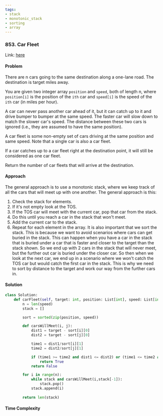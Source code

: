 ```yaml
---
tags:
- stack
- monotonic_stack
- sorting
- array
---
```


### 853. Car Fleet

Link: [here](https://leetcode.com/problems/car-fleet/description/)

#### Problem
There are n cars going to the same destination along a one-lane road. The destination is target miles away.

You are given two integer array `position` and `speed`, both of length n, where `position[i]` is the position of the `ith` car and `speed[i]` is the speed of the `ith` car (in miles per hour).

A car can never pass another car ahead of it, but it can catch up to it and drive bumper to bumper at the same speed. The faster car will slow down to match the slower car's speed. The distance between these two cars is ignored (i.e., they are assumed to have the same position).

A car fleet is some non-empty set of cars driving at the same position and same speed. Note that a single car is also a car fleet.

If a car catches up to a car fleet right at the destination point, it will still be considered as one car fleet.

Return the number of car fleets that will arrive at the destination.

#### Approach
The general approach is to use a monotonic stack, where we keep track of all the cars that will meet up with one another. The general approach is this:
1. Check the stack for elements.
2. If it's not empty look at the TOS.
3. If the TOS car will meet with the current car, pop that car from the stack.
4. Do this until you reach a car in the stack that won't meet.
5. Add the current car to the stack.
6. Repeat for each element in the array.
It is also important that we sort the stack. This is because we want to avoid scenarios where cars can get buried in the stack. This can happen when you have a car in the stack that is buried under a car that is faster and closer to the target than the stack shown. So we end up with 2 cars in the stack that will never meet, but the further out car is buried under the closer car. So then when we look at the next car, we end up in a scenario where we won't catch the TOS car but would catch the first car in the stack. This is why we need to sort by distance to the target and work our way from the further cars in.
#### Solution
```python 
class Solution:
    def carFleet(self, target: int, position: List[int], speed: List[int]) -> int:
        n = len(speed)
        stack = []

        sort = sorted(zip(position, speed))

        def carsWillMeet(i, j):
            dist1 = target - sort[i][0]
            dist2 = target - sort[j][0]

            time1 = dist1/sort[i][1]
            time2 = dist2/sort[j][1]

            if (time1 >= time2 and dist1 <= dist2) or (time1 <= time2 and dist1 >= dist2):
                return True
            return False

        for i in range(n):
            while stack and carsWillMeet(i,stack[-1]):
                stack.pop()
            stack.append(i)
        
        return len(stack)
```

#### Time Complexity

